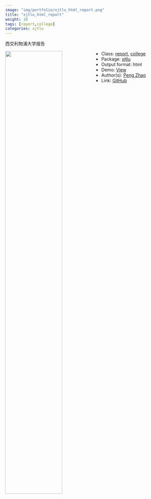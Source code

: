 ```yaml
---
image: "img/portfolio/xjtlu_html_report.png"
title: "xjtlu_html_report"
weight: 10
tags: [report,college]
categories: xjtlu
---
```


西交利物浦大学报告

<!--more-->

<p><a href="../../img/portfolio/xjtlu_html_report.png"><img class = "jf-image-shadow" src="../../img/portfolio/xjtlu_html_report.png" width="60%"  align="left"></a></p>

- Class: [report](../../tags/report), [college](../../tags/college)
- Package: [xjtlu](xjtlu)
- Output format: html
- Demo: [View](https://openr.pzhao.org/report/xjtlu/)
- Author(s): [Peng Zhao](https://pzhao.org)
- Link: [GitHub](https://github.com/pzhaonet/xjtlu)


